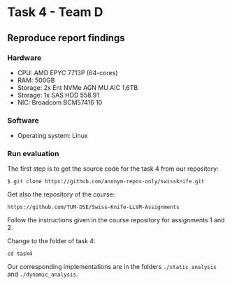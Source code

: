 # Task 4 - Team D

## Reproduce report findings

### Hardware

- CPU: AMD EPYC 7713P (64-cores)
- RAM: 500GB
- Storage: 2x Ent NVMe AGN MU AIC 1.6TB
- Storage: 1x SAS HDD 558.91
- NIC: Broadcom BCM57416 10

### Software

- Operating system: Linux

### Run evaluation

The first step is to get the source code for the task 4 from our repository:

```console
$ git clone https://github.com/anonym-repos-only/swissknife.git
```
 
Get also the repository of the course:

```console
https://github.com/TUM-DSE/Swiss-Knife-LLVM-Assignments
```

Follow the instructions given in the course repository for assignments 1 and 2.

Change to the folder of task 4:

```console
cd task4
```

Our corresponding implementations are in the folders ```./static_analysis``` and ```./dynamic_analysis```.